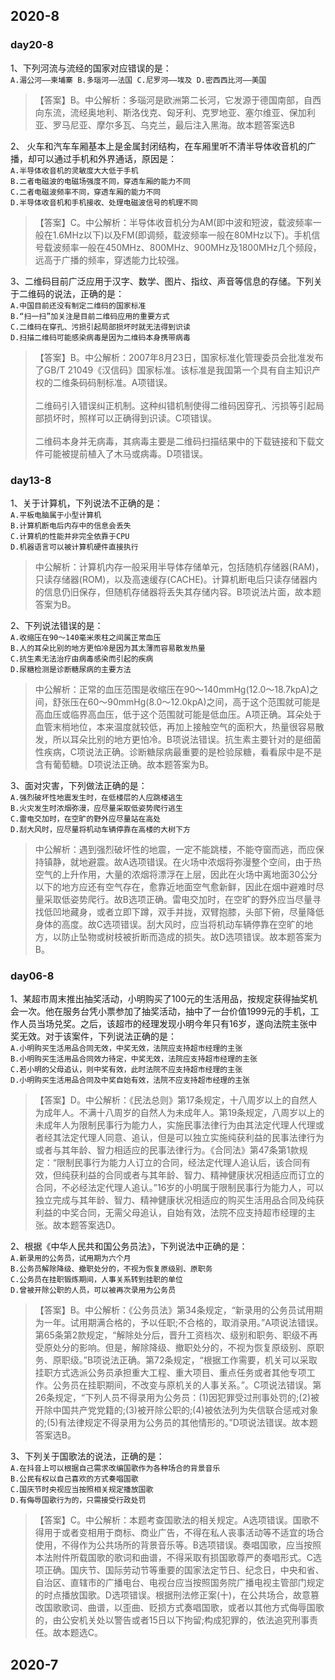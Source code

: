 <!--常识判断-->
<side-bar :arrObj="['day20-8', 'day13-8', 'day06-8']"></side-bar>

## 2020-8

### day20-8

1、下列河流与流经的国家对应错误的是：<br>
`A.湄公河——柬埔寨 B.多瑙河——法国 C.尼罗河——埃及 D.密西西比河——美国`

>【答案】B。中公解析：多瑙河是欧洲第二长河，它发源于德国南部，自西向东流，流经奥地利、斯洛伐克、匈牙利、克罗地亚、塞尔维亚、保加利亚、罗马尼亚、摩尔多瓦、乌克兰，最后注入黑海。故本题答案选B

2、 火车和汽车车厢基本上是金属封闭结构，在车厢里听不清半导体收音机的广播，却可以通过手机和外界通话，原因是：<br>
`A.半导体收音机的灵敏度大大低于手机`<br>
`B.二者电磁波的电磁场强度不同，穿透车厢的能力不同`<br>
`C.二者电磁波频率不同，穿透车厢的能力不同`<br>
`D.半导体收音机和手机接收、处理电磁波信号的机理不同`

>【答案】C。中公解析：半导体收音机分为AM(即中波和短波，载波频率一般在1.6MHz以下)以及FM(即调频，载波频率一般在80MHz以下)。手机信号载波频率一般在450MHz、800MHz、900MHz及1800MHz几个频段，远高于广播的频率，穿透能力比较强。

3、二维码目前广泛应用于汉字、数学、图片、指纹、声音等信息的存储。下列关于二维码的说法，正确的是：<br>
`A.中国目前还没有制定二维码的国家标准`<br>
`B.“扫一扫”加关注是目前二维码应用的重要方式`<br>
`C.二维码在穿孔、污损引起局部损坏时就无法得到识读`<br>
`D.扫描二维码可能感染病毒是因为二维码本身携带病毒`

>【答案】B。中公解析：2007年8月23日，国家标准化管理委员会批准发布了GB/T 21049《汉信码》国家标准。该标准是我国第一个具有自主知识产权的二维条码码制标准。A项错误。<br><br>二维码引入错误纠正机制。这种纠错机制使得二维码因穿孔、污损等引起局部损坏时，照样可以正确得到识读。C项错误。<br><br>二维码本身并无病毒，其病毒主要是二维码扫描结果中的下载链接和下载文件可能被提前植入了木马或病毒。D项错误。

### day13-8

1、关于计算机，下列说法不正确的是：<br>
`A.平板电脑属于小型计算机`<br>
`B.计算机断电后内存中的信息会丢失`<br>
`C.计算机的性能并非完全依靠于CPU`<br>
`D.机器语言可以被计算机硬件直接执行`
>中公解析：计算机内存一般采用半导体存储单元，包括随机存储器(RAM)，只读存储器(ROM)，以及高速缓存(CACHE)。计算机断电后只读存储器内的信息仍旧保存，但随机存储器将丢失其存储内容。B项说法片面，故本题答案为B。

2、下列说法错误的是：<br>
`A.收缩压在90～140毫米汞柱之间属正常血压`<br>
`B.人的耳朵比别的地方更怕冷是因为其太薄而容易散发热量`<br>
`C.抗生素无法治疗由病毒感染而引起的疾病`<br>
`D.尿糖检测是诊断糖尿病的主要方法`
>中公解析：正常的血压范围是收缩压在90～140mmHg(12.0～18.7kpA)之间，舒张压在60～90mmHg(8.0～12.0kpA)之间，高于这个范围就可能是高血压或临界高血压，低于这个范围就可能是低血压。A项正确。耳朵处于血管末梢地位，本来温度就较低，再加上接触空气的面积大，热量很容易散发，所以耳朵比别的地方更怕冷。B项说法错误。抗生素主要针对的是细菌性疾病，C项说法正确。诊断糖尿病最重要的是检验尿糖，看看尿中是不是含有葡萄糖。D项说法正确。故本题答案为B。

3、面对灾害，下列做法正确的是：<br>
`A.强烈破坏性地震发生时，在低楼层的人应跳楼逃生`<br>
`B.火灾发生时浓烟弥漫，应尽量采取低姿势爬行逃生`<br>
`C.雷电交加时，在空旷的野外应尽量站在高处`<br>
`D.刮大风时，应尽量将机动车辆停靠在高楼的大树下方`
>中公解析：遇到强烈破坏性的地震，一定不能跳楼，不能夺窗而逃，而应保持镇静，就地避震。故A选项错误。在火场中浓烟将弥漫整个空间，由于热空气的上升作用，大量的浓烟将漂浮在上层，因此在火场中离地面30公分以下的地方应还有空气存在，愈靠近地面空气愈新鲜，因此在烟中避难时尽量采取低姿势爬行。故B选项正确。雷电交加时，在空旷的野外应当尽量寻找低凹地藏身，或者立即下蹲，双手并拢，双臂抱膝，头部下俯，尽量降低身体的高度。故C选项错误。刮大风时，应当将机动车辆停靠在空旷的地方，以防止坠物或树枝被折断而造成的损失。故D选项错误。故本题答案为B。

### day06-8

1、某超市周末推出抽奖活动，小明购买了100元的生活用品，按规定获得抽奖机会一次。他在服务台凭小票参加了抽奖活动，抽中了一台价值1999元的手机，工作人员当场兑奖。之后，该超市的经理发现小明今年只有16岁，遂向法院主张中奖无效。对于该案件，下列说法正确的是：<br>
`A.小明购买生活用品合同无效，中奖无效，法院应支持超市经理的主张`<br>
`B.小明购买生活用品合同效力待定，中奖无效，法院应支持超市经理的主张`<br>
`C.若小明的父母追认，则中奖有效，此时法院不应支持超市经理的主张`<br>
`D.小明购买生活用品合同及中奖自始有效，法院不应支持超市经理的主张`
>【答案】D。中公解析：《民法总则》第17条规定，十八周岁以上的自然人为成年人。不满十八周岁的自然人为未成年人。第19条规定，八周岁以上的未成年人为限制民事行为能力人，实施民事法律行为由其法定代理人代理或者经其法定代理人同意、追认，但是可以独立实施纯获利益的民事法律行为或者与其年龄、智力相适应的民事法律行为。《合同法》第47条第1款规定：“限制民事行为能力人订立的合同，经法定代理人追认后，该合同有效，但纯获利益的合同或者与其年龄、智力、精神健康状况相适应而订立的合同，不必经法定代理人追认。”16岁的小明属于限制民事行为能力人，可以独立完成与其年龄、智力、精神健康状况相适应的购买生活用品合同及纯获利益的中奖合同，无需父母追认，自始有效，法院不应支持超市经理的主张。故本题答案选D。

2、根据《中华人民共和国公务员法》，下列说法中正确的是：<br>
`A.新录用的公务员，试用期为六个月`<br>
`B.公务员解除降级、撤职处分的，不视为恢复原级别、原职务`<br>
`C.公务员在挂职锻炼期间，人事关系转到挂职的单位`<br>
`D.曾被开除公职的人员，可以被再次录用为公务员`
>【答案】B。中公解析：《公务员法》第34条规定，“新录用的公务员试用期为一年。试用期满合格的，予以任职;不合格的，取消录用。”A项说法错误。第65条第2款规定，“解除处分后，晋升工资档次、级别和职务、职级不再受原处分的影响。但是，解除降级、撤职处分的，不视为恢复原级别、原职务、原职级。”B项说法正确。第72条规定，“根据工作需要，机关可以采取挂职方式选派公务员承担重大工程、重大项目、重点任务或者其他专项工作。公务员在挂职期间，不改变与原机关的人事关系。”。C项说法错误。第26条规定，“下列人员不得录用为公务员：(1)因犯罪受过刑事处罚的;(2)被开除中国共产党党籍的;(3)被开除公职的;(4)被依法列为失信联合惩戒对象的;(5)有法律规定不得录用为公务员的其他情形的。”D项说法错误。故本题答案选B。

3、下列关于国歌法的说法，正确的是：<br>
`A.在抖音上可以根据自己需求改编国歌作为各种场合的背景音乐`<br>
`B.公民有权以自己喜欢的方式奏唱国歌`<br>
`C.国庆节时央视应当按照相关规定播放国歌`<br>
`D.有侮辱国歌行为的，只需接受行政处罚`
>【答案】C。中公解析：本题考查国歌法的相关规定。A选项错误。国歌不得用于或者变相用于商标、商业广告，不得在私人丧事活动等不适宜的场合使用，不得作为公共场所的背景音乐等。B选项错误。奏唱国歌，应当按照本法附件所载国歌的歌词和曲谱，不得采取有损国歌尊严的奏唱形式。C选项正确。国庆节、国际劳动节等重要的国家法定节日、纪念日，中央和省、自治区、直辖市的广播电台、电视台应当按照国务院广播电视主管部门规定的时点播放国歌。D选项错误。根据刑法修正案(十)，在公共场合，故意篡改国歌歌词、曲谱，以歪曲、贬损方式奏唱国歌，或者以其他方式侮辱国歌的，由公安机关处以警告或者15日以下拘留;构成犯罪的，依法追究刑事责任。故本题选C。

## 2020-7